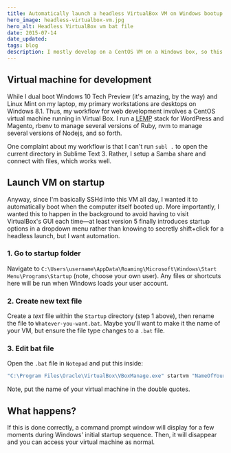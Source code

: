 ```yaml
---
title: Automatically launch a headless VirtualBox VM on Windows bootup
hero_image: headless-virtualbox-vm.jpg
hero_alt: Headless VirtualBox vm bat file
date: 2015-07-14
date_updated:
tags: blog
description: I mostly develop on a CentOS VM on a Windows box, so this is how to launch it automatically and silently.
---
```


## Virtual machine for development

While I dual boot Windows 10 Tech Preview (it's amazing, by the way) and Linux Mint on my laptop, my primary workstations are desktops on Windows 8.1. Thus, my workflow for web development involves a CentOS virtual machine running in Virtual Box. I run a <abbr title="Linux, Nginx, MariaDB, PHP">LEMP</abbr> stack for WordPress and Magento, rbenv to manage several versions of Ruby, nvm to manage several versions of Nodejs, and so forth.

One complaint about my workflow is that I can't run `subl .` to open the current directory in Sublime Text 3. Rather, I setup a Samba share and connect with files, which works well.

## Launch VM on startup

Anyway, since I'm basically SSHd into this VM all day, I wanted it to automatically boot when the computer itself booted up. More importantly, I wanted this to happen in the background to avoid having to visit VirtualBox's GUI each time&mdash;at least version 5 finally introduces startup options in a dropdown menu rather than knowing to secretly shift+click for a headless launch, but I want automation.

### 1. Go to startup folder

Navigate to `C:\Users\username\AppData\Roaming\Microsoft\Windows\Start Menu\Programs\Startup` (note, choose your own user). Any files or shortcuts here will be run when Windows loads your user account.

### 2. Create new text file

Create a *text* file within the `Startup` directory (step 1 above), then rename the file to `Whatever-you-want.bat`. Maybe  you'll want to make it the name of your VM, but ensure the file type changes to a `.bat` file.

### 3. Edit bat file

Open the `.bat` file in `Notepad` and put this inside:

```bat
"C:\Program Files\Oracle\VirtualBox\VBoxManage.exe" startvm "NameOfYourVM" --type "headless"
```

Note, put the name of your virtual machine in the double quotes.

## What happens?

If this is done correctly, a command prompt window will display for a few moments during Windows' initial startup sequence. Then, it will disappear and you can access your virtual machine as normal.
